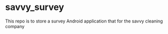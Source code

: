 # savvy_survey
This repo is to store a survey Android application that for the savvy cleaning company
